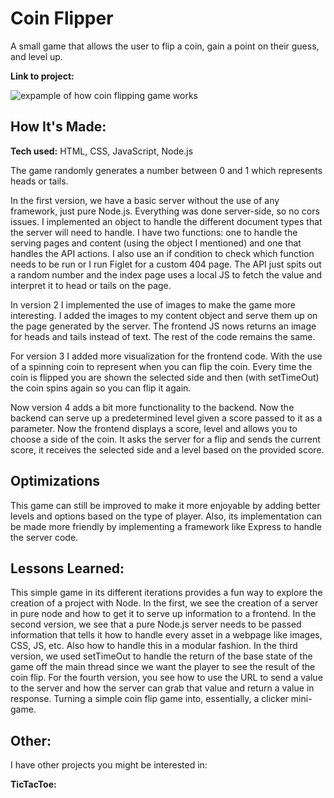 # Coin Flipper

A small game that allows the user to flip a coin, gain a point on their guess, and level up.

**Link to project:**

![expample of how coin flipping game works](https://github.com/diannedejesus/knowledge-aquisition/blob/main/coin-flipper/coinflipperv4.gif)

## How It's Made:

**Tech used:** HTML, CSS, JavaScript, Node.js

The game randomly generates a number between 0 and 1 which represents heads or tails.

In the first version, we have a basic server without the use of any framework, just pure Node.js. Everything was done server-side, so no cors issues. I implemented an object to handle the different document types that the server will need to handle. I have two functions: one to handle the serving pages and content (using the object I mentioned) and one that handles the API actions. I also use an if condition to check which function needs to be run or I run Figlet for a custom 404 page. The API just spits out a random number and the index page uses a local JS to fetch the value and interpret it to head or tails on the page.

In version 2 I implemented the use of images to make the game more interesting. I added the images to my content object and serve them up on the page generated by the server. The frontend JS nows returns an image for heads and tails instead of text. The rest of the code remains the same.

For version 3 I added more visualization for the frontend code. With the use of a spinning coin to represent when you can flip the coin. Every time the coin is flipped you are shown the selected side and then (with setTimeOut) the coin spins again so you can flip it again.

Now version 4 adds a bit more functionality to the backend. Now the backend can serve up a predetermined level given a score passed to it as a parameter. Now the frontend displays a score, level and allows you to choose a side of the coin. It asks the server for a flip and sends the current score, it receives the selected side and a level based on the provided score.

## Optimizations

This game can still be improved to make it more enjoyable by adding better levels and options based on the type of player. Also, its implementation can be made more friendly by implementing a framework like Express to handle the server code.

## Lessons Learned:

This simple game in its different iterations provides a fun way to explore the creation of a project with Node. In the first, we see the creation of a server in pure node and how to get it to serve up information to a frontend. In the second version, we see that a pure Node.js server needs to be passed information that tells it how to handle every asset in a webpage like images, CSS, JS, etc. Also how to handle this in a modular fashion. In the third version, we used setTimeOut to handle the return of the base state of the game off the main thread since we want the player to see the result of the coin flip. For the fourth version, you see how to use the URL to send a value to the server and how the server can grab that value and return a value in response. Turning a simple coin flip game into, essentially, a clicker mini-game.

## Other:

I have other projects you might be interested in:

**TicTacToe:**
